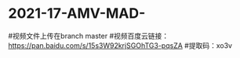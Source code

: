 # 2021-17-AMV-MAD-
#视频文件上传在branch master 
#视频百度云链接：https://pan.baidu.com/s/15s3W92krjSGOhTG3-pqsZA 
#提取码：xo3v 


